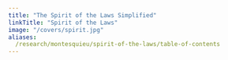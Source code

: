 ```yaml
---
title: "The Spirit of the Laws Simplified"
linkTitle: "Spirit of the Laws"
image: "/covers/spirit.jpg"
aliases:
  /research/montesquieu/spirit-of-the-laws/table-of-contents
---
```


